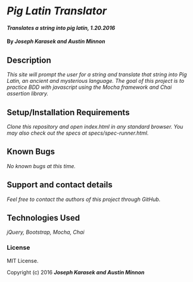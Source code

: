 # _Pig Latin Translator_

#### _Translates a string into pig latin, 1.20.2016_

#### By _**Joseph Karasek and Austin Minnon**_

## Description

_This site will prompt the user for a string and translate that string into Pig Latin, an ancient and mysterious language. The goal of this project is to practice BDD with javascript using the Mocha framework and Chai assertion library._

## Setup/Installation Requirements

_Clone this repository and open index.html in any standard browser. You may also check out the specs at specs/spec-runner.html._

## Known Bugs

_No known bugs at this time._

## Support and contact details

_Feel free to contact the authors of this project through GitHub._

## Technologies Used

_jQuery, Bootstrap, Mocha, Chai_

### License

MIT License.

Copyright (c) 2016 **_Joseph Karasek and Austin Minnon_**
